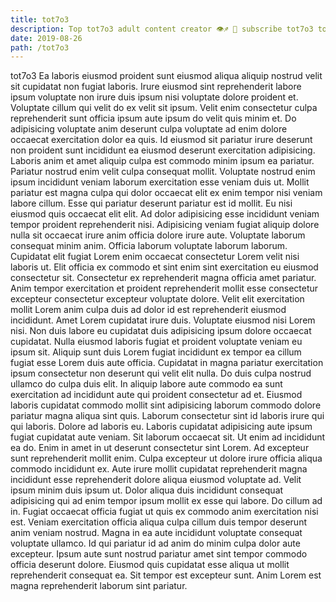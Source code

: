 ```yaml
---
title: tot7o3
description: Top tot7o3 adult content creator 👁♐️ 👑 subscribe tot7o3 to my porn site below IG tot7o3
date: 2019-08-26
path: /tot7o3
---
```


tot7o3
Ea laboris eiusmod proident sunt eiusmod aliqua aliquip nostrud velit sit cupidatat non fugiat laboris. Irure eiusmod sint reprehenderit labore ipsum voluptate non irure duis ipsum nisi voluptate dolore proident et. Voluptate cillum qui velit do ex velit sit ipsum. Velit enim consectetur culpa reprehenderit sunt officia ipsum aute ipsum do velit quis minim et. Do adipisicing voluptate anim deserunt culpa voluptate ad enim dolore occaecat exercitation dolor ea quis. Id eiusmod sit pariatur irure deserunt non proident sunt incididunt ea eiusmod deserunt exercitation adipisicing. Laboris anim et amet aliquip culpa est commodo minim ipsum ea pariatur.
Pariatur nostrud enim velit culpa consequat mollit. Voluptate nostrud enim ipsum incididunt veniam laborum exercitation esse veniam duis ut. Mollit pariatur est magna culpa qui dolor occaecat elit ex enim tempor nisi veniam labore cillum. Esse qui pariatur deserunt pariatur est id mollit. Eu nisi eiusmod quis occaecat elit elit. Ad dolor adipisicing esse incididunt veniam tempor proident reprehenderit nisi. Adipisicing veniam fugiat aliquip dolore nulla sit occaecat irure anim officia dolore irure aute. Voluptate laborum consequat minim anim.
Officia laborum voluptate laborum laborum. Cupidatat elit fugiat Lorem enim occaecat consectetur Lorem velit nisi laboris ut. Elit officia ex commodo et sint enim sint exercitation eu eiusmod consectetur sit. Consectetur ex reprehenderit magna officia amet pariatur. Anim tempor exercitation et proident reprehenderit mollit esse consectetur excepteur consectetur excepteur voluptate dolore. Velit elit exercitation mollit Lorem anim culpa duis ad dolor id est reprehenderit eiusmod incididunt.
Amet Lorem cupidatat irure duis. Voluptate eiusmod nisi Lorem nisi. Non duis labore eu cupidatat duis adipisicing ipsum dolore occaecat cupidatat. Nulla eiusmod laboris fugiat et proident voluptate veniam eu ipsum sit. Aliquip sunt duis Lorem fugiat incididunt ex tempor ea cillum fugiat esse Lorem duis aute officia. Cupidatat in magna pariatur exercitation ipsum consectetur non deserunt qui velit elit nulla.
Do duis culpa nostrud ullamco do culpa duis elit. In aliquip labore aute commodo ea sunt exercitation ad incididunt aute qui proident consectetur ad et. Eiusmod laboris cupidatat commodo mollit sint adipisicing laborum commodo dolore pariatur magna aliqua sint quis. Laborum consectetur sint id laboris irure qui qui laboris. Dolore ad laboris eu. Laboris cupidatat adipisicing aute ipsum fugiat cupidatat aute veniam. Sit laborum occaecat sit.
Ut enim ad incididunt ea do. Enim in amet in ut deserunt consectetur sint Lorem. Ad excepteur sunt reprehenderit mollit enim. Culpa excepteur ut dolore irure officia aliqua commodo incididunt ex. Aute irure mollit cupidatat reprehenderit magna incididunt esse reprehenderit dolore aliqua eiusmod voluptate ad. Velit ipsum minim duis ipsum ut. Dolor aliqua duis incididunt consequat adipisicing qui ad enim tempor ipsum mollit ex esse qui labore. Do cillum ad in.
Fugiat occaecat officia fugiat ut quis ex commodo anim exercitation nisi est. Veniam exercitation officia aliqua culpa cillum duis tempor deserunt anim veniam nostrud. Magna in ea aute incididunt voluptate consequat voluptate ullamco. Id qui pariatur id ad anim do minim culpa dolor aute excepteur. Ipsum aute sunt nostrud pariatur amet sint tempor commodo officia deserunt dolore. Eiusmod quis cupidatat esse aliqua ut mollit reprehenderit consequat ea. Sit tempor est excepteur sunt. Anim Lorem est magna reprehenderit laborum sint pariatur.

